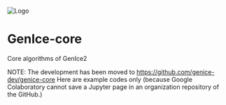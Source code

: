 ![Logo](https://raw.githubusercontent.com/vitroid/GenIce/develop/logo/genice-v0.png)

# GenIce-core

Core algorithms of GenIce2

NOTE: The development has been moved to https://github.com/genice-dev/genice-core
Here are example codes only (because Google Colaboratory cannot save a Jupyter page in an organization repository of the GitHub.)
